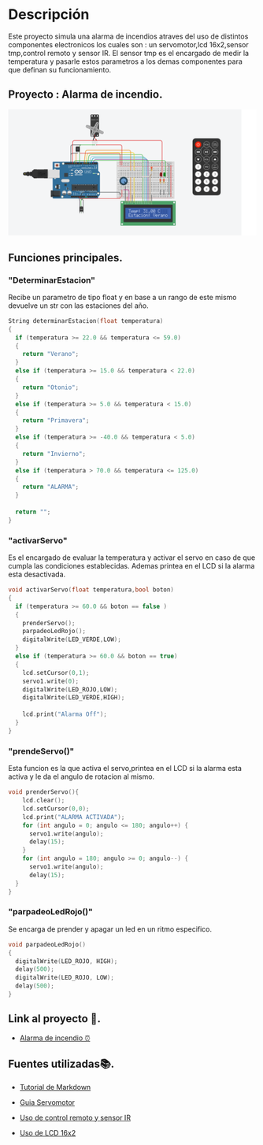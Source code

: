 # Descripción

Este proyecto simula una alarma de incendios atraves del uso de distintos componentes electronicos los cuales son : un servomotor,lcd 16x2,sensor tmp,control remoto y sensor IR.
El sensor tmp es el encargado de medir la temperatura y pasarle estos parametros a los demas componentes para que definan su funcionamiento.

## Proyecto : Alarma de incendio.

![visual](img\alarmaArduino.png "Imagen del proyecto")

## Funciones principales.


### "DeterminarEstacion"
Recibe un parametro de tipo float y en base a un rango de este mismo devuelve un str con las estaciones del año.

```C++
String determinarEstacion(float temperatura)
{
  if (temperatura >= 22.0 && temperatura <= 59.0)
  {
    return "Verano";
  }
  else if (temperatura >= 15.0 && temperatura < 22.0)
  {
    return "Otonio";
  }
  else if (temperatura >= 5.0 && temperatura < 15.0)
  {
    return "Primavera";
  }
  else if (temperatura >= -40.0 && temperatura < 5.0)
  {
    return "Invierno";
  }
  else if (temperatura > 70.0 && temperatura <= 125.0)
  {
    return "ALARMA";
  }

  return "";
}
```

### "activarServo"
Es el encargado de evaluar la temperatura y activar el servo en caso de que cumpla las condiciones establecidas.
Ademas printea en el LCD si la alarma esta desactivada.
```C++
void activarServo(float temperatura,bool boton)
{
  if (temperatura >= 60.0 && boton == false )
  {
    prenderServo();
    parpadeoLedRojo();
    digitalWrite(LED_VERDE,LOW);
  }
  else if (temperatura >= 60.0 && boton == true)
  {
    lcd.setCursor(0,1);
    servo1.write(0);
    digitalWrite(LED_ROJO,LOW);
    digitalWrite(LED_VERDE,HIGH);
    
    lcd.print("Alarma Off");
  }
}
```

### "prendeServo()"

Esta funcion es la que activa el servo,printea en el LCD si la alarma esta activa y le da el angulo de rotacion al mismo.
```C++
void prenderServo(){
    lcd.clear();
    lcd.setCursor(0,0);
    lcd.print("ALARMA ACTIVADA");
    for (int angulo = 0; angulo <= 180; angulo++) {
      servo1.write(angulo);  
      delay(15);  
    }
    for (int angulo = 180; angulo >= 0; angulo--) {
      servo1.write(angulo);  
      delay(15);  
  }
}
```

### "parpadeoLedRojo()"
Se encarga de prender y apagar un led en un ritmo especifico.
```C++
void parpadeoLedRojo()
{
  digitalWrite(LED_ROJO, HIGH);  
  delay(500);                  
  digitalWrite(LED_ROJO, LOW);   
  delay(500);   
} 
```
## Link al proyecto 🤗.
* [Alarma de incendio ⏰](https://www.tinkercad.com/things/iD6aWTVq75a-juanas-martin-adrian-2do-parcial-practico-spd/editel?sharecode=_wAGJURQDfbk7mEMUJhGgWImyC0HZlg79BOtmoUX8Y4)


## Fuentes utilizadas📚.
* [Tutorial de Markdown](https://www.youtube.com/watch?v=oxaH9CFpeEE&t=205s)

* [Guia Servomotor](https://naylampmechatronics.com/blog/33_tutorial-uso-de-servomotores-con-arduino.html)

* [Uso de control remoto y sensor IR](https://www.youtube.com/watch?v=gPmsGyOuowI&t=1279s)

* [Uso de LCD 16x2](https://www.youtube.com/watch?v=JEZiHQY-JPI)